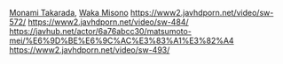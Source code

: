 [Monami Takarada](https://www2.javhdporn.net/pornstar/monami-takarada/ "Monami Takarada"), [Waka Misono](https://www2.javhdporn.net/pornstar/waka-misono/ "Waka Misono") https://www2.javhdporn.net/video/sw-572/ https://www2.javhdporn.net/video/sw-484/ https://javhub.net/actor/6a76abcc30/matsumoto-mei/%E6%9D%BE%E6%9C%AC%E3%83%A1%E3%82%A4 https://www2.javhdporn.net/video/sw-493/